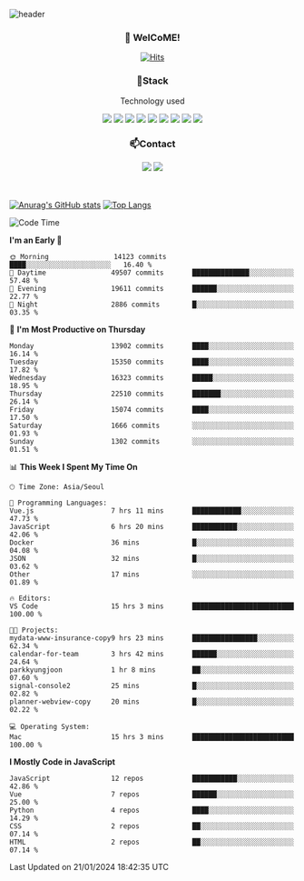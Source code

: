 ![header](https://capsule-render.vercel.app/api?type=waving&color=gradient&height=200&text=Kyungjoon&fontAlign=70&fontAlignY=40&animation=twinkling)

<h3 align="center">👋 WelCoME!</h3>

<div align=center>
  
[![Hits](https://hits.seeyoufarm.com/api/count/incr/badge.svg?url=https%3A%2F%2Fgithub.com%2Fuvula6921&count_bg=%2322BAC9&title_bg=%23827F7F&icon=iconify.svg&icon_color=%2325A27F&title=visits&edge_flat=false)](https://hits.seeyoufarm.com)
  
</div>
<h3 align="center">📌Stack</h3>
<p align="center">Technology used</p>
<div align="center"><img src="https://img.shields.io/badge/HTML5-E34F26?style=flat-square&logo=HTML5&logoColor=white"></img> <img src="https://img.shields.io/badge/CSS3-0A84FF?style=flat-square&logo=CSS3&logoColor=white"></img> <img src="https://img.shields.io/badge/JavaScript-FFCD11?style=flat-square&logo=JavaScript&logoColor=white"></img> <img src="https://img.shields.io/badge/React-00BCF6?style=flat-square&logo=React&logoColor=white"></img> <img src="https://img.shields.io/badge/jQuery-3655FF?style=flat-square&logo=jQuery&logoColor=white"></img> <img src="https://img.shields.io/badge/Ruby-E0115F?style=flat-square&logo=Ruby&logoColor=white"></img> <img src="https://img.shields.io/badge/Python-4B8BBE?style=flat-square&logo=Python&logoColor=white"></img> <img src="https://img.shields.io/badge/Vue-4FC08D?style=flat-square&logo=Vue.js&logoColor=white"></img> <img src="https://img.shields.io/badge/Nuxt-00DC82?style=flat-square&logo=Nuxt.js&logoColor=white"></img></div>

<h3 align="center">📫Contact</h3>
<div align="center"><a href="https://velog.io/@uvula6921/"><img src="https://img.shields.io/badge/Blog-20c997?style=flat-square&logo=V&logoColor=white"/></a> <a href="pkj6921@gmail.com"><img src="https://img.shields.io/badge/Gmail-EA4335?style=flat-square&logo=Gmail&logoColor=white"/></a></div>
<br>
<br>

[![Anurag's GitHub stats](https://github-readme-stats.vercel.app/api?username=uvula6921&hide=stars,issues&show_icons=true&count_private=true&theme=tokyonight)](https://github.com/anuraghazra/github-readme-stats)
[![Top Langs](https://github-readme-stats.vercel.app/api/top-langs/?username=uvula6921&hide=css,jupyter%20notebook,html&exclude_repo=uvula6921,uvula6921.github.io&layout=compact&langs_count=8)](https://github.com/anuraghazra/github-readme-stats)

<!--START_SECTION:waka-->
![Code Time](http://img.shields.io/badge/Code%20Time-2%2C029%20hrs%2030%20mins-blue)

**I'm an Early 🐤** 

```text
🌞 Morning                14123 commits       ████░░░░░░░░░░░░░░░░░░░░░   16.40 % 
🌆 Daytime                49507 commits       ██████████████░░░░░░░░░░░   57.48 % 
🌃 Evening                19611 commits       ██████░░░░░░░░░░░░░░░░░░░   22.77 % 
🌙 Night                  2886 commits        █░░░░░░░░░░░░░░░░░░░░░░░░   03.35 % 
```
📅 **I'm Most Productive on Thursday** 

```text
Monday                   13902 commits       ████░░░░░░░░░░░░░░░░░░░░░   16.14 % 
Tuesday                  15350 commits       ████░░░░░░░░░░░░░░░░░░░░░   17.82 % 
Wednesday                16323 commits       █████░░░░░░░░░░░░░░░░░░░░   18.95 % 
Thursday                 22510 commits       ███████░░░░░░░░░░░░░░░░░░   26.14 % 
Friday                   15074 commits       ████░░░░░░░░░░░░░░░░░░░░░   17.50 % 
Saturday                 1666 commits        ░░░░░░░░░░░░░░░░░░░░░░░░░   01.93 % 
Sunday                   1302 commits        ░░░░░░░░░░░░░░░░░░░░░░░░░   01.51 % 
```


📊 **This Week I Spent My Time On** 

```text
🕑︎ Time Zone: Asia/Seoul

💬 Programming Languages: 
Vue.js                   7 hrs 11 mins       ████████████░░░░░░░░░░░░░   47.73 % 
JavaScript               6 hrs 20 mins       ███████████░░░░░░░░░░░░░░   42.06 % 
Docker                   36 mins             █░░░░░░░░░░░░░░░░░░░░░░░░   04.08 % 
JSON                     32 mins             █░░░░░░░░░░░░░░░░░░░░░░░░   03.62 % 
Other                    17 mins             ░░░░░░░░░░░░░░░░░░░░░░░░░   01.89 % 

🔥 Editors: 
VS Code                  15 hrs 3 mins       █████████████████████████   100.00 % 

🐱‍💻 Projects: 
mydata-www-insurance-copy9 hrs 23 mins       ████████████████░░░░░░░░░   62.34 % 
calendar-for-team        3 hrs 42 mins       ██████░░░░░░░░░░░░░░░░░░░   24.64 % 
parkkyungjoon            1 hr 8 mins         ██░░░░░░░░░░░░░░░░░░░░░░░   07.60 % 
signal-console2          25 mins             █░░░░░░░░░░░░░░░░░░░░░░░░   02.82 % 
planner-webview-copy     20 mins             █░░░░░░░░░░░░░░░░░░░░░░░░   02.22 % 

💻 Operating System: 
Mac                      15 hrs 3 mins       █████████████████████████   100.00 % 
```

**I Mostly Code in JavaScript** 

```text
JavaScript               12 repos            ███████████░░░░░░░░░░░░░░   42.86 % 
Vue                      7 repos             ██████░░░░░░░░░░░░░░░░░░░   25.00 % 
Python                   4 repos             ████░░░░░░░░░░░░░░░░░░░░░   14.29 % 
CSS                      2 repos             ██░░░░░░░░░░░░░░░░░░░░░░░   07.14 % 
HTML                     2 repos             ██░░░░░░░░░░░░░░░░░░░░░░░   07.14 % 
```




 Last Updated on 21/01/2024 18:42:35 UTC
<!--END_SECTION:waka-->
